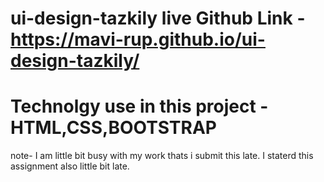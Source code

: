 # ui-design-tazkily live Github Link -https://mavi-rup.github.io/ui-design-tazkily/
# Technolgy use in this project - HTML,CSS,BOOTSTRAP
note- I am little bit busy with my work thats i submit this late. I staterd this assignment also little bit late.
